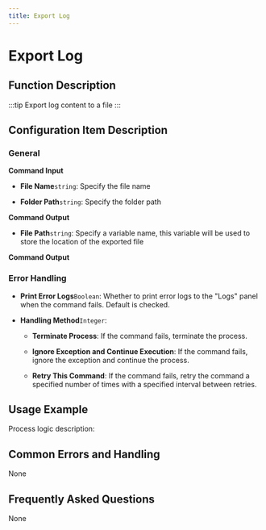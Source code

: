 ```yaml
---
title: Export Log
---
```


# Export Log

## Function Description

:::tip 
Export log content to a file
:::

## Configuration Item Description

### General

**Command Input**

- **File Name**`string`: Specify the file name

- **Folder Path**`string`: Specify the folder path


**Command Output**

- **File Path**`string`: Specify a variable name, this variable will be used to store the location of the exported file


**Command Output**

### Error Handling

- **Print Error Logs**`Boolean`: Whether to print error logs to the "Logs" panel when the command fails. Default is checked. 

- **Handling Method**`Integer`:

    - **Terminate Process**: If the command fails, terminate the process.

    - **Ignore Exception and Continue Execution**: If the command fails, ignore the exception and continue the process.

    - **Retry This Command**: If the command fails, retry the command a specified number of times with a specified interval between retries.

## Usage Example

Process logic description:

## Common Errors and Handling

None

## Frequently Asked Questions

None

